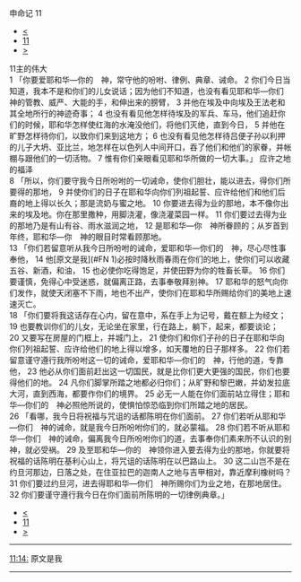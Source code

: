 ﻿





 申命记 11




* [<](bible/DEU10.md)
* [11](bible/DEU.md)
* [>](bible/DEU12.md)



 
11主的伟大  
1 「你要爱耶和华—你的　神，常守他的吩咐、律例、典章、诫命。 
2 你们今日当知道，我本不是和你们的儿女说话；因为他们不知道，也没有看见耶和华—你们　神的管教、威严、大能的手，和伸出来的膀臂， 
3 并他在埃及中向埃及王法老和其全地所行的神迹奇事； 
4 也没有看见他怎样待埃及的军兵、车马，他们追赶你们的时候，耶和华怎样使红海的水淹没他们，将他们灭绝，直到今日， 
5 并他在旷野怎样待你们，以致你们来到这地方； 
6 也没有看见他怎样待吕便子孙以利押的儿子大坍、亚比兰，地怎样在以色列人中间开口，吞了他们和他们的家眷，并帐棚与跟他们的一切活物。 
7 惟有你们亲眼看见耶和华所做的一切大事。」 应许之地的福泽  
8 「所以，你们要守我今日所吩咐的一切诫命，使你们胆壮，能以进去，得你们所要得的那地， 
9 并使你们的日子在耶和华向你们列祖起誓、应许给他们和他们后裔的地上得以长久；那是流奶与蜜之地。 
10 你要进去得为业的那地，本不像你出来的埃及地。你在那里撒种，用脚浇灌，像浇灌菜园一样。 
11 你们要过去得为业的那地乃是有山有谷、雨水滋润之地， 
12 是耶和华—你　神所眷顾的；从岁首到年终，耶和华—你　神的眼目时常看顾那地。  
13 「你们若留意听从我今日所吩咐的诫命，爱耶和华—你们的　神，尽心尽性事奉他， 
14 他[原文是我](#FN
1)必按时降秋雨春雨在你们的地上，使你们可以收藏五谷、新酒，和油， 
15 也必使你吃得饱足，并使田野为你的牲畜长草。 
16 你们要谨慎，免得心中受迷惑，就偏离正路，去事奉敬拜别神。 
17 耶和华的怒气向你们发作，就使天闭塞不下雨，地也不出产，使你们在耶和华所赐给你们的美地上速速灭亡。  
18 「你们要将我这话存在心内，留在意中，系在手上为记号，戴在额上为经文； 
19 也要教训你们的儿女，无论坐在家里，行在路上，躺下，起来，都要谈论； 
20 又要写在房屋的门框上，并城门上， 
21 使你们和你们子孙的日子在耶和华向你们列祖起誓、应许给他们的地上得以增多，如天覆地的日子那样多。 
22 你们若留意谨守遵行我所吩咐这一切的诫命，爱耶和华—你们的　神，行他的道，专靠他， 
23 他必从你们面前赶出这一切国民，就是比你们更大更强的国民，你们也要得他们的地。 
24 凡你们脚掌所踏之地都必归你们；从旷野和黎巴嫩，并幼发拉底大河，直到西海，都要作你们的境界。 
25 必无一人能在你们面前站立得住；耶和华—你们的　神必照他所说的，使惧怕惊恐临到你们所踏之地的居民。  
26 「看哪，我今日将祝福与咒诅的话都陈明在你们面前。 
27 你们若听从耶和华—你们　神的诫命，就是我今日所吩咐你们的，就必蒙福。 
28 你们若不听从耶和华—你们　神的诫命，偏离我今日所吩咐你们的道，去事奉你们素来所不认识的别神，就必受祸。 
29 及至耶和华—你的　神领你进入要去得为业的那地，你就要将祝福的话陈明在基利心山上，将咒诅的话陈明在以巴路山上。 
30 这二山岂不是在约旦河那边，日落之处，在住亚拉巴的迦南人之地与吉甲相对，靠近摩利橡树吗？ 
31 你们要过约旦河，进去得耶和华—你们　神所赐你们为业之地，在那地居住。 
32 你们要谨守遵行我今日在你们面前所陈明的一切律例典章。」 
* [<](bible/DEU10.md)
* [11](bible/DEU.md)
* [>](bible/DEU12.md)





---


[11:14:](#V14)
原文是我




---









